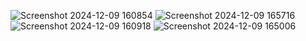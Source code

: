 ![Screenshot 2024-12-09 160854](https://github.com/user-attachments/assets/7a991414-1d71-4e5d-af5c-0d96a6199814)
![Screenshot 2024-12-09 165716](https://github.com/user-attachments/assets/6de5b92e-35f7-4961-a9a2-464bb23af8a5)
![Screenshot 2024-12-09 160918](https://github.com/user-attachments/assets/91497ac8-1ac9-4ca4-8408-2a960918dc24)
![Screenshot 2024-12-09 165006](https://github.com/user-attachments/assets/da96cb48-1231-4f16-9382-6dcccef81a63)
